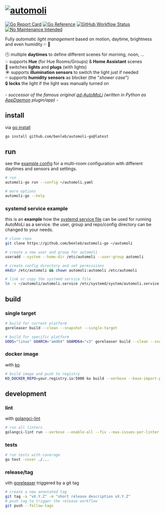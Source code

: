# [![automoli](https://socialify.git.ci/benleb/automoli-go/image?description=1&font=KoHo&forks=1&language=1&logo=https%3A%2F%2Femojipedia-us.s3.dualstack.us-west-1.amazonaws.com%2Fthumbs%2F240%2Fapple%2F237%2Felectric-light-bulb_1f4a1.png&owner=1&pulls=1&stargazers=1&theme=Light)](https://github.com/benleb/ad-automoli)

<!-- # AutoMoLi - **Auto**matic **Mo**tion **Li**ghts -->

[![Go Report Card](https://goreportcard.com/badge/github.com/benleb/automoli-go)](https://goreportcard.com/report/github.com/benleb/automoli-go) [![Go Reference](https://pkg.go.dev/badge/github.com/benleb/automoli-go.svg)](https://pkg.go.dev/github.com/benleb/automoli-go) [![GitHub Workflow Status](https://img.shields.io/github/actions/workflow/status/benleb/automoli-go/build.yml
)](https://github.com/benleb/automoli-go/actions/workflows/build.yml) [![No Maintenance Intended](http://unmaintained.tech/badge.svg)](http://unmaintained.tech/)

Fully *automatic light management* based on motion, daytime, brightness and even humidity 💦 🚿  

🕓 multiple **daytimes** to define different scenes for morning, noon, ...  
💡 supports **Hue** (for Hue Rooms/Groups) & **Home Assistant** scenes  
🔌 switches **lights** and **plugs** (with lights)  
☀️ supports **illumination sensors** to switch the light just if needed  
💦 supports **humidity sensors** as blocker (the "*shower case*")  
🔒 **locks** the light if the light was manually turned on  
<!-- not yet implemented in the go version: -->
<!-- 🔍 **automatic** discovery of **lights** and **sensors**   -->
<!-- ⛰️ **stable** and **tested** by many people with different homes   -->  

*- successor of the famous original [ad-AutoMoLi](https://github.com/benleb/ad-automoli) (written in Python as [AppDaemon](https://github.com/AppDaemon/appdaemon) plugin/app) -*

## install

via [go install](https://go.dev/ref/mod#go-install)

```bash
go install github.com/benleb/automoli-go@latest
```

## run

see the [example config](automoli.yaml) for a multi-room configuration with different daytimes and sensors and settings.

```bash
# run
automoli-go run --config ~/automoli.yaml

# more options
automoli-go --help
```

### systemd service example

this is an **example** how the [systemd service file](automoli.service) can be used for running AutoMoLi as a service. the user, group and repo/config directory can be changed to your needs.

```bash
# clone repo
git clone https://github.com/benleb/automoli-go ~/automoli

# create a new user and group for automoli
useradd --system --home-dir /etc/automoli --user-group automoli

# create config directory and set permissions
mkdir /etc/automoli && chown automoli:automoli /etc/automoli

# link or copy the systemd service file
ln -s ~/automoli/automoli.service /etc/systemd/system/automoli.service
```

## build

### single target

```bash
# build for current platform
goreleaser build --clean --snapshot --single-target

# build for specific platform
GOOS="linux" GOARCH="amd64" GOAMD64="v3" goreleaser build --clean --snapshot --single-target
```

### docker image

with [ko](https://ko.build)

```bash
# build image and push to registry
KO_DOCKER_REPO=your.registry.io:5000 ko build --verbose --base-import-paths --tags dev
```

## development

### lint

with [golangci-lint](https://golangci-lint.run)

```bash
# run all linters
golangci-lint run --verbose --enable-all --fix --max-issues-per-linter 0 --max-same-issues 0
```

### tests

```bash
# run tests with coverage
go test -cover ./...
```

### release/tag

vith [goreleaser](https://goreleaser.com) triggered by a git tag

```bash
# create a new annotated tag
git tag -a "vX.Y.Z" -m "short release description vX.Y.Z"
# push tag to trigger the release workflow
git push --follow-tags
```
